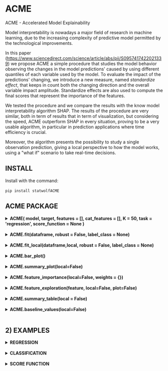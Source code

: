 # ACME
ACME - Accelerated Model Explainability 

Model interpretability is nowadays a major field of research in machine learning, due to the increasing complexity of predictive model permitted by the technological improvements. 

In this paper (https://www.sciencedirect.com/science/article/abs/pii/S0957417422021339) we propose ACME a simple procedure that studies the model behavior observing the changes in the model predictions' caused by using different quantiles of each variable used by the model.
To evaluate the impact of the predictions' changing, we introduce a new measure, named _standardize effect_, that keeps in count both the changing direction and the overall variable impact amplitude. Standardize effects are also used to compute the final scores that represent the importance of the features. 

We tested the procedure and we compare the results with the know model interpretability algorithm SHAP. The results of the procedure are very similar, both in term of results that in term of visualization, but considering the speed, ACME outperform SHAP in every situation, proving to be a very usable algorithm, in particular in prediction applications where time efficiency is crucial. 

Moreover, the algorithm presents the possibility to study a single observation prediction, giving a local perspective to how the model works, using a "what if" scenario to take real-time decisions.

## INSTALL 
Install with the command:

```pip install statwolfACME```

## ACME PACKAGE

<details>
  <summary><b>ACME( model, target, features = [], cat_features = [], K = 50, task = 'regression', score_function = None )</b></summary>
Params:

- model: object

    the model object, it must have the *predict* method or the ad-hoc parameter *score_function* is required

- target : str

    column name with the target features. Typically, it is the predicted features (regression and classification), while using the score function could be a particular column (example: in Anomaly detection, the column with the anomaly score)

- features :  [str]

    list of string with the columns name for all the model features (given in the same order of the model)

- cat_features : [str]

    list of string with the columns name for categorical features

- K : int

    number of quantile used in the AcME procedure
- task :  str

    str with accepted values {'regression','reg','r','c','class','classification'}. It declares the task of the model. When score_function is not None, the parameters is not necessary

- score_function : function

    function that has as first input the model and second the input data to realize the prediction. It must return a numeric score

</details>

<br>

<details>
  <summary><b>ACME.fit(dataframe, robust = False, label_class = None)</b></summary>

Fit the acme explainability.

Params:

- dataframe: pd.DataFrame

    input dataframe for the model

- robust : bool

    if True exclude the quantile under 0.05 and over 0.95 to remove possible outliers

- label_class :

    when task is classification, the label of the predicted class must be specified

</details>

<br>

<details>
    <summary><b>ACME.fit_local(dataframe,local, robust = False, label_class = None)</b></summary>

Fit the local version of AcME explainability.

Params:

- dataframe: pd.DataFrame

    input dataframe for the model

- local: int,str
    
    index of the dataframe row with the local observations we want to analyze 

- robust: bool
    
    bool, if True exclude the quantile under 0.05 and over 0.95 to remove possible outliers

- label_class : int,str

    when task is classification, the label of the predicted class must be specified

</details>

<br>

<details>
    <summary><b>ACME.bar_plot()</b></summary>

Feature importance plot
</details>

<br>

<details>
    <summary><b>ACME.summary_plot(local=False)</b></summary>

Generate the recap plot

- local : bool

    if True return the local summary plot, else the global
</details>

<br>

<details>
    <summary><b>ACME.feature_importance(local=False, weights = {})</b></summary>

Returns the feature importance calculated by AcME.
In case of Anomaly Detection task, it provides ad hoc explanation for anomaly detection, studied for local interpretability.
The score will show what features can altered the prediction from normal to anomalies and viceversa.

Params:

- local : bool  
        if true and task is AD, it return the local AD version of feature importance

- weights : dict
    Dictionary with the importance for each element. Sum must be 1
    - ratio : float

        importance of local score position  

    - distance : float

        importance of inter-quantile distance necessary to change

    - change : float

        importance of the possibility to change prediction

    - delta : float

        importance of the score delta
</details>

<br>

<details>
    <summary><b>ACME.feature_exploration(feature, local=False, plot=False)</b></summary>

Generate anomaly detection feature exploration table or a plot for local observation that, chosen a specific feature, shows how the anomaly score can change because of the feature.

        Params:
        -------
        - feature : str
            selected feature's name
        - plot : bool
            if true returns the plot, else returs the table

</details>
<br>

<details>
    <summary><b>ACME.summary_table(local = False)</b></summary>

Expose the global or local summary table with all the info calculated by acme, like standardized effect, quantile with linked original values, etc. for global interpretability

Params:

- local : bool
    if return the local or the global table

- fitted_acme.local_table()

    return table with all the info calculated by acme, like standardized effect, quantile with linked original values, etc. for local interpretability
</details>

<br>

<details>
    <summary><b>ACME.baseline_values(local=False)</b></summary>

Expose the baseline vector used for AcME

Params:

- local : bool
    if True expose the local baseline, else the global

</details>

<br>

## 2) EXAMPLES

<details>
    <summary><b> REGRESSION </b></summary>

```python
acme_reg = ACME(model, 'target', K=50)
acme_reg = acme_reg.fit(dataset) 
```

```python
acme_reg.summary_plot()
```

![ACME summary plot](image/readme/reg.png)

```python
acme_reg.bar_plot()
```

![ACME bar plot](image/readme/bar.png)

<b>LOCAL</b>

```python
acme_local = acme_reg.fit_local(dataset, local=100)
acme_local.summary_plot(local=True)
```

![ACME local plot](image/readme/local.png)

</details>

<br>

<details>
    <summary><b> CLASSIFICATION </b></summary>

The classification acme version works as the regression, but requires to specify the class we are looking for explanation.

```python
model.classes_
array([0, 1])
```

```python
acme_class = ACME(model, 'target', K=50, task = 'class', label_class = 1 )
acme_class = acme_class.fit(dataset) 
```

![ACME class plot](image/readme/class.png)
</details>

<br>

<details>
    <summary><b>  SCORE FUNCTION</b></summary>
The model in this case is an isolation forest model

```python

def score_function(model, data):
    try: # for global
        return model.decision_function(data)
    except: # for local
        return model.decision_function(data.reshape(1,-1))

acme_ifo = ACME(ifo, 'AD_score', K=50, task='regression', score_function=score_function, features=features)
acme_ifo = acme_ifo.fit(dataset, robust = True)

```

</details>